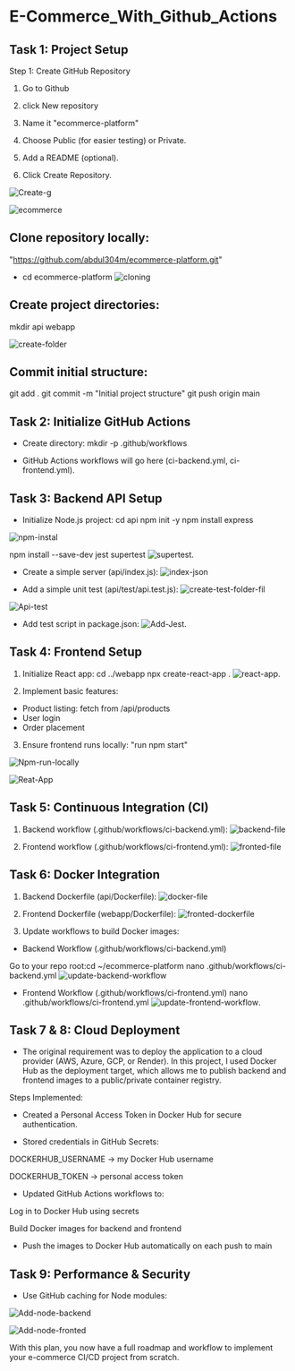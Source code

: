 # E-Commerce_With_Github_Actions

## Task 1: Project Setup
Step 1: Create GitHub Repository
1. Go to Github 
2. click New repository
3. Name it "ecommerce-platform" 
4. Choose Public (for easier testing) or Private.
5. Add a README (optional).

6. Click Create Repository.

![Create-g](./New-Pic-34/1.create-G.png)

![ecommerce](./New-Pic-34/2.ECOMMERCE.png)

## Clone repository locally:
"https://github.com/abdul304m/ecommerce-platform.git"

- cd ecommerce-platform
![cloning](./New-Pic-34/3.%20Cloning.png)

## Create project directories:
mkdir api webapp

![create-folder](./New-Pic-34/4.create-folder.png)

## Commit initial structure:
git add .
git commit -m "Initial project structure"
git push origin main

## Task 2: Initialize GitHub Actions
- Create directory: mkdir -p .github/workflows

- GitHub Actions workflows will go here (ci-backend.yml, ci-frontend.yml).

## Task 3: Backend API Setup
- Initialize Node.js project:
cd api
npm init -y
npm install express

![npm-instal](./New-Pic-34/5.npm-install.png)

npm install --save-dev jest supertest
![supertest](./New-Pic-34/10.supertest.png).

- Create a simple server (api/index.js):
![index-json](./New-Pic-34/6.index-js.png)

- Add a simple unit test (api/test/api.test.js):
![create-test-folder-fil](./New-Pic-34/12.create-test-folder-file.png)

![Api-test](./New-Pic-34/11.Api-test.png)

- Add test script in package.json:
![Add-Jest](./New-Pic-34/13.Add-Jest.png).

## Task 4: Frontend Setup
1. Initialize React app:
    cd ../webapp
    npx create-react-app .
![react-app](./New-Pic-34/14.react-app.png).

2. Implement basic features:
- Product listing: fetch from /api/products
- User login
- Order placement

3. Ensure frontend runs locally: "run npm start"

![Npm-run-locally](./New-Pic-34/16.Npm-run-locally.png)

![Reat-App](./New-Pic-34/15.Reat-App.png)

## Task 5: Continuous Integration (CI)
1. Backend workflow (.github/workflows/ci-backend.yml):
![backend-file](./New-Pic-34/17.backend-file.png)

2. Frontend workflow (.github/workflows/ci-frontend.yml):
![fronted-file](./New-Pic-34/18.fronted-file.png)


## Task 6: Docker Integration
1. Backend Dockerfile (api/Dockerfile):
![docker-file](./New-Pic-34/19.docker-fle.png)

2. Frontend Dockerfile (webapp/Dockerfile):
![fronted-dockerfile](./New-Pic-34/fronted-dockerfile.png)

3. Update workflows to build Docker images:
- Backend Workflow (.github/workflows/ci-backend.yml)

Go to your repo root:cd ~/ecommerce-platform
nano .github/workflows/ci-backend.yml
![update-backend-workflow](./New-Pic-34/20.update-backend.png)

- Frontend Workflow (.github/workflows/ci-frontend.yml)
nano .github/workflows/ci-frontend.yml
![update-frontend-workflow](./New-Pic-34/21.update-frontend-workflow.png).

## Task 7 & 8: Cloud Deployment
- The original requirement was to deploy the application to a cloud provider (AWS, Azure, GCP, or Render).
In this project, I used Docker Hub as the deployment target, which allows me to publish backend and frontend images to a public/private container registry.

Steps Implemented:
- Created a Personal Access Token in Docker Hub for secure authentication.

- Stored credentials in GitHub Secrets:

DOCKERHUB_USERNAME → my Docker Hub username

DOCKERHUB_TOKEN → personal access token

- Updated GitHub Actions workflows to:

Log in to Docker Hub using secrets

Build Docker images for backend and frontend

- Push the images to Docker Hub automatically on each push to main

## Task 9: Performance & Security
- Use GitHub caching for Node modules:

![Add-node-backend](./New-Pic-34/22.Add-node.png)

![Add-node-fronted](./New-Pic-34/23.Add-nde-fronted.png)

With this plan, you now have a full roadmap and workflow to implement your e-commerce CI/CD project from scratch.